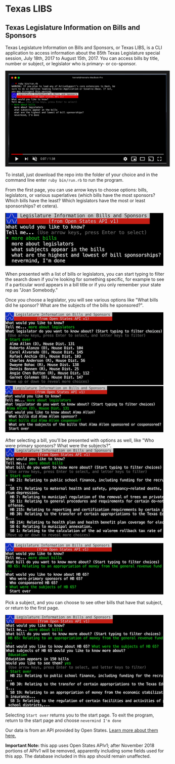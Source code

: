 # Texas LIBS
## Texas Legislature Information on Bills and Sponsors

Texas Legislature Information on Bills and Sponsors, or Texas LIBS, is a CLI application to access information about the 85th Texas Legislature special session, July 18th, 2017 to August 15th, 2017. You can access bills by title, number or subject, or legislator who is primary- or co-sponsor.

<a href="https://www.youtube.com/watch?v=kzLpHP4PDV8
" target="_blank"><img src="https://raw.githubusercontent.com/no-relation/Legislature_Information_on_Bills_and_Sponsors/master/Screenshots/demo%20video%20thumbnail.png" 
alt="video demonstration" width="500" border="10" /></a>

To install, just download the repo into the folder of your choice and in the command line enter ```ruby bin/run.rb``` to run the program.

From the first page, you can use arrow keys to choose options: bills, legislators, or various superlatives (which bills have the most sponsors? Which bills have the least? Which legislators have the most or least sponsorships? et cetera).

<img src="https://github.com/no-relation/Legislature_Information_on_Bills_and_Sponsors/blob/master/Screenshots/Welcome.png?raw=true" alt="intro menu" width="500" height="167">

When presented with a list of bills or legislators, you can start typing to filter the search down if you're looking for something specific, for example to see if a particular word appears in a bill title or if you only remember your state rep as "Joan Somebody."

Once you choose a legislator, you will see various options like "What bills did he sponsor? What are the subjects of the bills he sponsored?".

<img src="https://github.com/no-relation/Legislature_Information_on_Bills_and_Sponsors/blob/master/Screenshots/more%20about%20legislators.png?raw=true" alt="more about legislators" width="500" height="230">

<img src="https://github.com/no-relation/Legislature_Information_on_Bills_and_Sponsors/blob/master/Screenshots/legislators%20options.png?raw=true" alt="legislator options" width="500" height="146">

After selecting a bill, you'll be presented with options as well, like "Who were primary sponsors? What were the subjects?".
<img src="https://github.com/no-relation/Legislature_Information_on_Bills_and_Sponsors/blob/master/Screenshots/more%20about%20bills.png?raw=true" alt="more about bills" width="500" height="283">

<img src="https://github.com/no-relation/Legislature_Information_on_Bills_and_Sponsors/blob/master/Screenshots/bills%20options.png?raw=true" alt="bill options" width="500" height="162">

Pick a subject, and you can choose to see other bills that have that subject, or return to the first page.

<img src="https://github.com/no-relation/Legislature_Information_on_Bills_and_Sponsors/blob/master/Screenshots/rabbithole.png?raw=true" alt="rabbithole" width="500" height="291">

Selecting ```Start over``` returns you to the start page. 
To exit the program, return to the start page and choose ```nevermind I'm done```

Our data is from an API provided by Open States. [Learn more about them here.](https://openstates.org/ "Open States front page")

**Important Note:** this app uses Open States APIv1; after November 2018 portions of APIv1 will be removed, apparently including some fields used for this app. The database included in this app should remain unaffected.


<!---

openstates.org API, building database including legislators, bills, and votes (joining class)

Possible queries: what bills did this legislator vote for, who voted for this bill, what bills had 

Todo:
* write final README
* record demo video
* ~~seed database with API data~~
* build CLI interface
    * ~~User is prompted for what they want:~~
        * ~~"Bill with the most/least..."~~
        * ~~"Legislator with the most/least..."~~
        * breakdown of:
            * ~~legislator's bills~~
            * ~~whether they're the primary or cosponsor~~
            * ~~the subjects of those bills~~
        * breakdown of;
            * ~~bill's sponsors~~
            * ~~most partisan or bipartisan~~
            * ~~a bill's subjects~~
            * bill with the most subjects
            * ~~bills by subject~~
            * subject that appears in the most bills

* Hannah & Eddie : building out model methods
    * Legislator (Eddie)
        * ~~#bills~~
        * ~~#bills_primary (legislators who were primary sponsor)~~
        * ~~#bills_cosponsor~~
        * ~~.most_active~~
        * ~~.least_active~~
        * ~~.dems~~
        * ~~.reps~~
        * ~~#bill_subjects~~
        
    * Bill (Hannah)
        * ~~#sponsors~~
        * ~~#sponsors_primary~~
        * #sponsors_co (nah, forget it)
        * ~~.most_bipartisan (array of equal dem/rep sponsors)~~
        * ~~.most_dem (array of most dem)~~
        * ~~.most_rep (array of most rep)~~



* ~~Eddie: building out seeds file for importing data~~


Links:
* http://docs.openstates.org/en/latest/api/index.html
* METHOD = `metadata/tx?apikey=`, `?state=tx&apikey=` `bills`, 
* https://openstates.org/api/v1/METHOD/?apikey=45634606-b8ca-4b1a-a9a3-b06a908c47b5
* bills API: https://openstates.org/api/v1/bills/?state=tx&search_window=session&type=bill&apikey=45634606-b8ca-4b1a-a9a3-b06a908c47b5
* bill detail API: https://openstates.org/api/v1/bills/<BILL_ID>/?apikey=45634606-b8ca-4b1a-a9a3-b06a908c47b5
* legislators API: https://openstates.org/api/v1/legislators/?state=tx&apikey=45634606-b8ca-4b1a-a9a3-b06a908c47b5
* https://learn.co/tracks/web-development-immersive-2-0-module-one/project-mode/projects/module-one-final-project-guidelines
* [TTY:Prompt README](https://github.com/piotrmurach/tty-prompt#ttyprompt-)
* giffy gif https://flatiron-school.slack.com/files/UD5EL5LAF/FDK3DFTG9/image.png
-->
